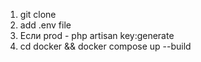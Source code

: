 1. git clone
2. add .env file
3. Если prod - php artisan key:generate 
4. cd docker && docker compose up --build
